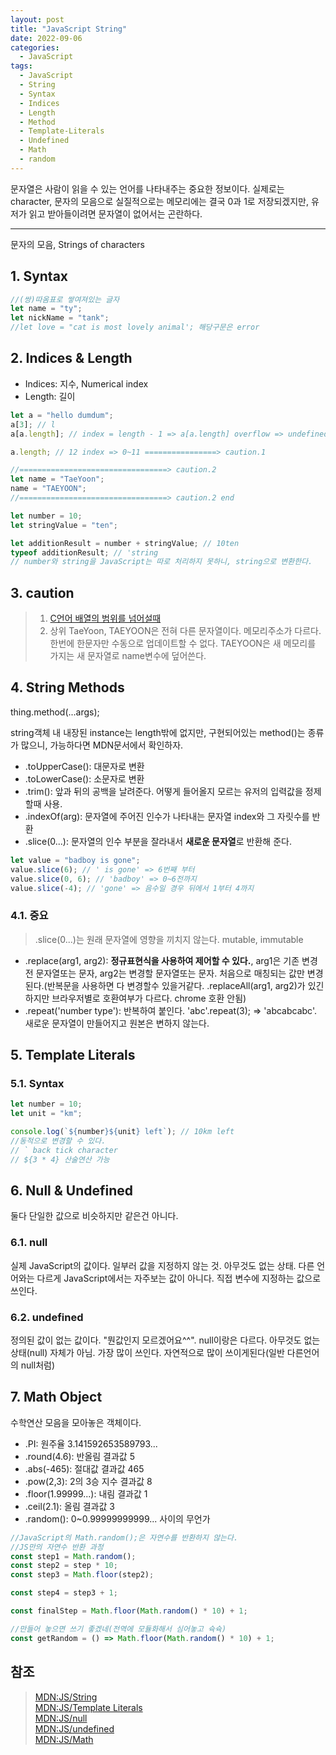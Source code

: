 ```yaml
---
layout: post
title: "JavaScript String"
date: 2022-09-06
categories:
  - JavaScript
tags:
  - JavaScript
  - String
  - Syntax
  - Indices
  - Length
  - Method
  - Template-Literals
  - Undefined
  - Math
  - random
---
```


문자열은 사람이 읽을 수 있는 언어를 나타내주는 중요한 정보이다. 실제로는 character, 문자의 모음으로 실질적으로는 메모리에는 결국 0과 1로 저장되겠지만, 유저가 읽고 받아들이려면 문자열이 없어서는 곤란하다.

---

문자의 모음, Strings of characters

## 1. Syntax

```javascript
//(쌍)따옴표로 쌓여져있는 글자
let name = "ty";
let nickName = "tank";
//let love = "cat is most lovely animal'; 해당구문은 error
```

## 2. Indices & Length

- Indices: 지수, Numerical index
- Length: 길이

```javascript
let a = "hello dumdum";
a[3]; // l
a[a.length]; // index = length - 1 => a[a.length] overflow => undefined

a.length; // 12 index => 0~11 ================> caution.1

//=================================> caution.2
let name = "TaeYoon";
name = "TAEYOON";
//=================================> caution.2 end

let number = 10;
let stringValue = "ten";

let additionResult = number + stringValue; // 10ten
typeof additionResult; // 'string
// number와 string을 JavaScript는 따로 처리하지 못하니, string으로 변환한다.
```

## 3. caution

> 1. [C언어 배열의 범위를 넘어설때](https://blog.naver.com/PostView.nhn?isHttpsRedirect=true&blogId=tipsware&logNo=221054714926&categoryNo=50&parentCategoryNo=0&viewDate=&currentPage=1&postListTopCurrentPage=1&from=search)
> 2. 상위 TaeYoon, TAEYOON은 전혀 다른 문자열이다. 메모리주소가 다르다. 한번에 한문자만 수동으로 업데이트할 수 없다. TAEYOON은 새 메모리를 가지는 새 문자열로 name변수에 덮어쓴다.

## 4. String Methods

thing.method(...args);

string객체 내 내장된 instance는 length밖에 없지만, 구현되어있는 method()는 종류가 많으니, 가능하다면 MDN문서에서 확인하자.

- .toUpperCase(): 대문자로 변환
- .toLowerCase(): 소문자로 변환
- .trim(): 앞과 뒤의 공백을 날려준다. 어떻게 들어올지 모르는 유저의 입력값을 정제할때 사용.
- .indexOf(arg): 문자열에 주어진 인수가 나타내는 문자열 index와 그 자릿수를 반환
- .slice(0...): 문자열의 인수 부분을 잘라내서 **새로운 문자열**로 반환해 준다.

```javascript
let value = "badboy is gone";
value.slice(6); // ' is gone' => 6번째 부터
value.slice(0, 6); // 'badboy' => 0~6전까지
value.slice(-4); // 'gone' => 음수일 경우 뒤에서 1부터 4까지
```

### 4.1. 중요

> .slice(0...)는 원래 문자열에 영향을 끼치지 않는다. mutable, immutable

- .replace(arg1, arg2): **정규표현식을 사용하여 제어할 수 있다.**, arg1은 기존 변경전 문자열또는 문자, arg2는 변경할 문자열또는 문자. 처음으로 매칭되는 값만 변경된다.(반복문을 사용하면 다 변경할수 있을거같다. .replaceAll(arg1, arg2)가 있긴하지만 브라우저별로 호환여부가 다르다. chrome 호환 안됨)
- .repeat('number type'): 반복하여 붙인다. 'abc'.repeat(3); => 'abcabcabc'. 새로운 문자열이 만들어지고 원본은 변하지 않는다.

## 5. Template Literals

### 5.1. Syntax

```javascript
let number = 10;
let unit = "km";

console.log(`${number}${unit} left`); // 10km left
//동적으로 변경할 수 있다.
// ` back tick character
// ${3 * 4} 산술연산 가능
```

## 6. Null & Undefined

둘다 단일한 값으로 비슷하지만 같은건 아니다.

### 6.1. null

실제 JavaScript의 값이다. 일부러 값을 지정하지 않는 것. 아무것도 없는 상태. 다른 언어와는 다르게 JavaScript에서는 자주보는 값이 아니다. 직접 변수에 지정하는 값으로 쓰인다.

### 6.2. undefined

정의된 값이 없는 값이다. "뭔값인지 모르겠어요^^". null이랑은 다르다. 아무것도 없는 상태(null) 자체가 아님. 가장 많이 쓰인다. 자연적으로 많이 쓰이게된다(일반 다른언어의 null처럼)

## 7. Math Object

수학연산 모음을 모아놓은 객체이다.

- .PI: 원주율 3.141592653589793...
- .round(4.6): 반올림 결과값 5
- .abs(-465): 절대값 결과값 465
- .pow(2,3): 2의 3승 지수 결과값 8
- .floor(1.99999...): 내림 결과값 1
- .ceil(2.1): 올림 결과값 3
- .random(): 0~0.99999999999... 사이의 무언가

```javascript
//JavaScript의 Math.random();은 자연수를 반환하지 않는다.
//JS만의 자연수 반환 과정
const step1 = Math.random();
const step2 = step * 10;
const step3 = Math.floor(step2);

const step4 = step3 + 1;

const finalStep = Math.floor(Math.random() * 10) + 1;

//만들어 놓으면 쓰기 좋겠네(전역에 모듈화해서 심어놓고 슉슉)
const getRandom = () => Math.floor(Math.random() * 10) + 1;
```

## 참조

> [MDN:JS/String](https://developer.mozilla.org/ko/docs/Web/JavaScript/Reference/Global_Objects/String)  
> [MDN:JS/Template Literals](https://developer.mozilla.org/ko/docs/Web/JavaScript/Reference/Template_literals)  
> [MDN:JS/null](https://developer.mozilla.org/ko/docs/Web/JavaScript/Reference/Operators/null)  
> [MDN:JS/undefined](https://developer.mozilla.org/ko/docs/Web/JavaScript/Reference/Global_Objects/undefined)  
> [MDN:JS/Math](https://developer.mozilla.org/ko/docs/Web/JavaScript/Reference/Global_Objects/Math)
